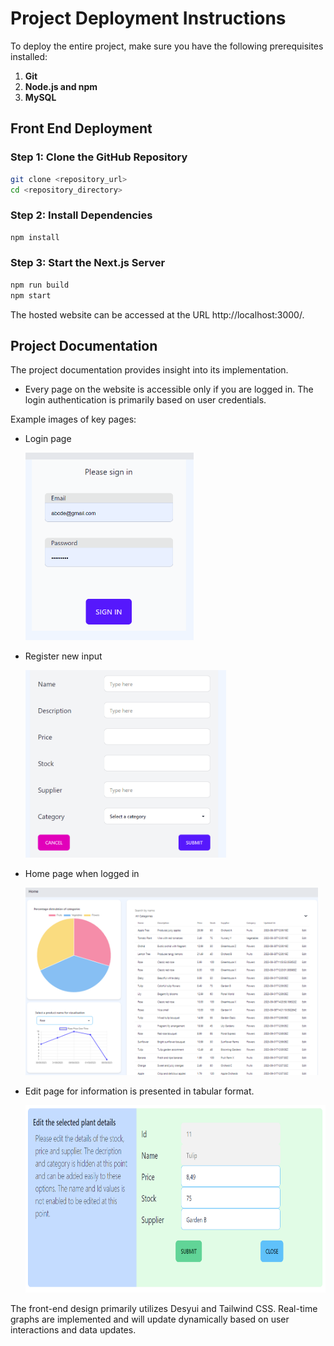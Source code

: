 # Project Deployment Instructions

To deploy the entire project, make sure you have the following prerequisites installed:

1. **Git**
2. **Node.js and npm**
3. **MySQL**

## Front End Deployment

### Step 1: Clone the GitHub Repository

```bash
git clone <repository_url>
cd <repository_directory>
```

### Step 2: Install Dependencies

```bash
npm install
```

### Step 3: Start the Next.js Server

```bash
npm run build
npm start
```

The hosted website can be accessed at the URL http://localhost:3000/.

## Project Documentation

The project documentation provides insight into its implementation.

- Every page on the website is accessible only if you are logged in. The login authentication is primarily based on user credentials.

Example images of key pages:

- Login page

  <img src="public/readme/login.PNG" alt="Login page" height="300">

- Register new input

  <img src="public/readme/Regsiter_user.PNG" alt="Register new input" height="300">

- Home page when logged in

  <img src="public/readme/home_login.PNG" alt="Homepage Screenshot" height="300">

- Edit page for information is presented in tabular format.

  <img src="public/readme/Plant_edit.PNG" alt="Edit page" height="300">

The front-end design primarily utilizes Desyui and Tailwind CSS. Real-time graphs are implemented and will update dynamically based on user interactions and data updates.

